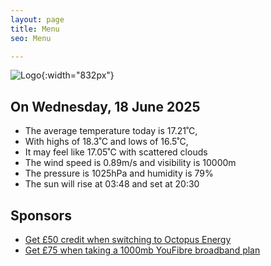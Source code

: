 ```yaml
---
layout: page
title: Menu
seo: Menu

---
```


![Logo](/images/logo.jpg){:width="832px"}

<!-- weather_marker starts -->
## On Wednesday, 18 June 2025

- The average temperature today is 17.21˚C,
- With highs of 18.3˚C and lows of 16.5˚C,
- It may feel like 17.05˚C with scattered clouds
- The wind speed is 0.89m/s and visibility is 10000m
- The pressure is 1025hPa and humidity is 79%
- The sun will rise at 03:48 and set at 20:30

<!-- weather_marker ends -->

## Sponsors

- [Get £50 credit when switching to Octopus Energy](https://bit.ly/3oD1nnS)
- [Get £75 when taking a 1000mb YouFibre broadband plan](https://aklam.io/91zWhU?)
